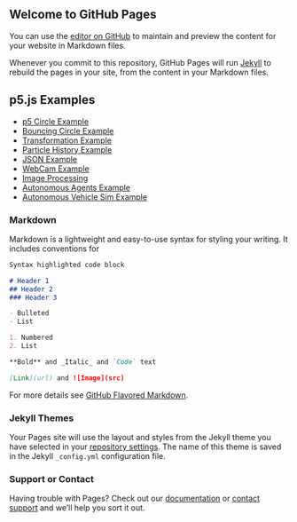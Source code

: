 ## Welcome to GitHub Pages

You can use the [editor on GitHub](https://github.com/kazimsanlav/kazimsanlav.github.io/edit/master/README.md) to maintain and preview the content for your website in Markdown files.

Whenever you commit to this repository, GitHub Pages will run [Jekyll](https://jekyllrb.com/) to rebuild the pages in your site, from the content in your Markdown files.
## p5.js Examples  
- [p5 Circle Example](https://kazimsanlav.github.io/p5_Circles/)  
- [Bouncing Circle Example](https://kazimsanlav.github.io/BouncingCircles/)
- [Transformation Example](https://kazimsanlav.github.io/p5-Transformations/)
- [Particle History Example](https://kazimsanlav.github.io/Particle_History/)
- [JSON Example](https://kazimsanlav.github.io/JsonExample/)
- [WebCam Example](https://kazimsanlav.github.io/WebCam/)
- [Image Processing](https://kazimsanlav.github.io/ImageProcessing/)
- [Autonomous Agents Example](https://kazimsanlav.github.io/AutonomousAgents/)
- [Autonomous Vehicle Sim Example](https://kazimsanlav.github.io/AutonomousVehicleSim/)

### Markdown

Markdown is a lightweight and easy-to-use syntax for styling your writing. It includes conventions for

```markdown
Syntax highlighted code block

# Header 1
## Header 2
### Header 3

- Bulleted
- List

1. Numbered
2. List

**Bold** and _Italic_ and `Code` text

[Link](url) and ![Image](src)
```

For more details see [GitHub Flavored Markdown](https://guides.github.com/features/mastering-markdown/).

### Jekyll Themes

Your Pages site will use the layout and styles from the Jekyll theme you have selected in your [repository settings](https://github.com/kazimsanlav/kazimsanlav.github.io/settings). The name of this theme is saved in the Jekyll `_config.yml` configuration file.

### Support or Contact

Having trouble with Pages? Check out our [documentation](https://help.github.com/categories/github-pages-basics/) or [contact support](https://github.com/contact) and we’ll help you sort it out.
